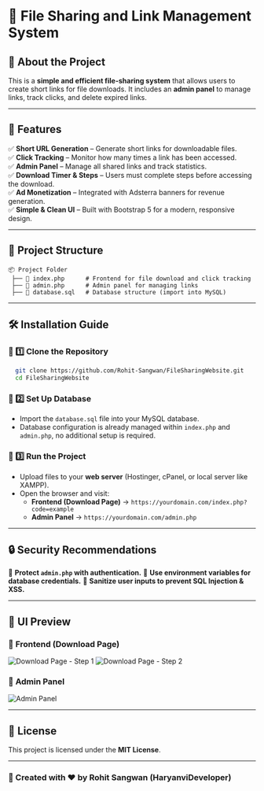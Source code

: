 # 🚀 File Sharing and Link Management System



## 📌 About the Project
This is a **simple and efficient file-sharing system** that allows users to create short links for file downloads. It includes an **admin panel** to manage links, track clicks, and delete expired links.

---

## 🎯 Features
✅ **Short URL Generation** – Generate short links for downloadable files.  
✅ **Click Tracking** – Monitor how many times a link has been accessed.  
✅ **Admin Panel** – Manage all shared links and track statistics.  
✅ **Download Timer & Steps** – Users must complete steps before accessing the download.  
✅ **Ad Monetization** – Integrated with Adsterra banners for revenue generation.  
✅ **Simple & Clean UI** – Built with Bootstrap 5 for a modern, responsive design.  

---

## 📂 Project Structure
```
📦 Project Folder
 ├── 📜 index.php      # Frontend for file download and click tracking
 ├── 📜 admin.php      # Admin panel for managing links
 ├── 📜 database.sql   # Database structure (import into MySQL)
```

---

## 🛠️ Installation Guide
### 🔹 1️⃣ Clone the Repository
```bash
  git clone https://github.com/Rohit-Sangwan/FileSharingWebsite.git
  cd FileSharingWebsite
```

### 🔹 2️⃣ Set Up Database
- Import the `database.sql` file into your MySQL database.
- Database configuration is already managed within `index.php` and `admin.php`, no additional setup is required.

### 🔹 3️⃣ Run the Project
- Upload files to your **web server** (Hostinger, cPanel, or local server like XAMPP).
- Open the browser and visit:
  - **Frontend (Download Page)** → `https://yourdomain.com/index.php?code=example`
  - **Admin Panel** → `https://yourdomain.com/admin.php`

---

## 🔒 Security Recommendations
🛑 **Protect `admin.php` with authentication.**
🛑 **Use environment variables for database credentials.**
🛑 **Sanitize user inputs to prevent SQL Injection & XSS.**

---

## 🎨 UI Preview

### 📌 **Frontend (Download Page)**
![Download Page - Step 1]([https://your-image-url.com/download-step1.png](https://raw.githubusercontent.com/Rohit-Sangwan/FileSharingWebsite/refs/heads/main/index1.png))
![Download Page - Step 2]([ttps://your-image-url.com/download-step2.png](https://raw.githubusercontent.com/Rohit-Sangwan/FileSharingWebsite/refs/heads/main/index2.png))

### 📌 **Admin Panel**
![Admin Panel]([https://your-image-url.com/admin-panel.png](https://raw.githubusercontent.com/Rohit-Sangwan/FileSharingWebsite/refs/heads/main/admin.png))


---

## 📜 License
This project is licensed under the **MIT License**.

---

### 🚀 Created with ❤️ by **Rohit Sangwan (HaryanviDeveloper)**

